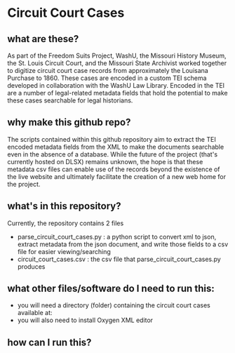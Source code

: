 # Circuit Court Cases
## what are these? 
As part of the Freedom Suits Project, WashU, the Missouri History Museum, the St. Louis Circuit Court, and the Missouri State Archivist worked together to digitize circuit court case records from approximately the Louisana Purchase to 1860. These cases are encoded in a custom TEI schema developed in collaboration with the WashU Law Library. Encoded in the TEI are a number of legal-related metadata fields that hold the potential to make these cases searchable for legal historians. 

## why make this github repo?
The scripts contained within this github repository aim to extract the TEI encoded metadata fields from the XML to make the documents searchable even in the absence of a database. While the future of the project (that's currently hosted on DLSX) remains unknown, the hope is that these metadata csv files can enable use of the records beyond the existence of the live website and ultimately facilitate the creation of a new web home for the project. 

## what's in this repository?
Currently, the repository contains 2 files
- parse_circuit_court_cases.py : a python script to convert xml to json, extract metadata from the json document, and write those fields to a csv file for easier viewing/searching
- circuit_court_cases.csv : the csv file that parse_circuit_court_cases.py produces

## what other files/software do I need to run this: 
- you will need a directory (folder) containing the circuit court cases available at:
- you will also need to install Oxygen XML editor

## how can I run this? 
